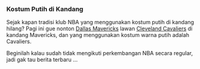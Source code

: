 ### Kostum Putih di Kandang

Sejak kapan tradisi klub NBA yang menggunakan kostum putih di kandang hilang? Pagi ini gue nonton [Dallas Mavericks](http://nba.com/mavericks) lawan [Cleveland Cavaliers](http://nba.com/cavaliers) di kandang Mavericks, dan yang menggunakan kostum warna putih adalah Cavaliers.

Beginilah kalau sudah tidak mengikuti perkembangan NBA secara regular, jadi gak tau berita terbaru ...

<!-- METADATA: {"time": "2007-12-27 21:47:46", "title": "Kostum Putih di Kandang"} -->
